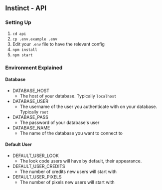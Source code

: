 ## Instinct - API

### Setting Up
1. `cd api`
1. `cp .env.example .env`
1. Edit your `.env` file to have the relevant config
1. `npm install`
1. `npm start`

### Environment Explained

#### Database
* DATABASE_HOST
  * The host of your database.  Typically `localhost`
* DATABASE_USER
  * The username of the user you authenticate with on your database.  Typically `root`
* DATABASE_PASS
  * The password of your database's user
* DATABASE_NAME
  * The name of the database you want to connect to

#### Default User
* DEFAULT_USER_LOOK
  * The look code users will have by default, their appearance.
* DEFAULT_USER_CREDITS
  * The number of credits new users will start with
* DEFAULT_USER_PIXELS
  * The number of pixels new users will start with